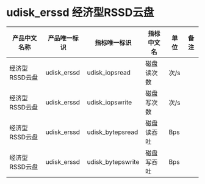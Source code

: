 # udisk_erssd 经济型RSSD云盘

| 产品中文名称   | 产品唯一标识 | 指标唯一标识      | 指标中文名 | 单位 | 备注 |
| -------------- | ------------ | ----------------- | ---------- | ---- | ---- |
| 经济型RSSD云盘 | udisk_erssd  | udisk_iopsread    | 磁盘读次数 | 次/s |      |
| 经济型RSSD云盘 | udisk_erssd  | udisk_iopswrite   | 磁盘写次数 | 次/s |      |
| 经济型RSSD云盘 | udisk_erssd  | udisk_bytepsread  | 磁盘读吞吐 | Bps  |      |
| 经济型RSSD云盘 | udisk_erssd  | udisk_bytepswrite | 磁盘写吞吐 | Bps  |      |